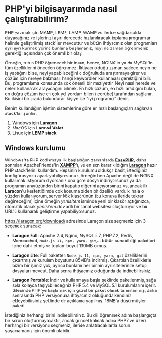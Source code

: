 # PHP'yi bilgisayarımda nasıl çalıştırabilirim?

PHP yazmak için MAMP, LEMP, LAMP, WAMP vs ileride sağda solda duyacağınız ve işlerinizi aşırı derecede hızlandıracak toplama programlar halinde geliştirilmiş stack'ler mevcuttur ve bütün ihtiyacınız olan programları ayrı ayrı kurmak yerine bunlarla başlamanız, neyi ne zaman öğrenmeniz gerektiği açısından çok önemli bir olay. 

Örneğin, tutup PHP öğrenecek bir insan, bence, NGINX'in ya da MySQL'in tüm özelliklerini önceden öğrenmez. İhtiyacı olduğu zaman sadece neyin ne iş yaptığını bilse, neyi yapabileceğini o doğrultuda araştırmaya girer ve çözüm için nereye bakması, hangi keywordleri kullanması gerektiğini bilir. Bu, programlama konusunda çok önemli bir meziyettir. Neyi nasıl nerede ve neleri kullanarak arayacağını bilmek. En hızlı çözüm, en hızlı aradığını bulan, en doğru çözüm ise en çok yol yordam bilen (tecrübe) tarafından sağlanır. Bu ikisini bir arada bulunduran kişiye ise "iyi programcı" denir.

Benim kullandığım işletim sistemlerine göre en hızlı başlangıçları sağlayan stack'lar şunlar:

1. Windows için **Laragon**
2. MacOS için **Laravel Valet**
3. Linux için **LEMP stack**



## Windows kurulumu

Windows'ta PHP kodlamaya ilk başladığım zamanlarda [**EasyPHP**](https://www.easyphp.org/), daha sonraları ApacheFriends'in [**XAMPP**](https://www.apachefriends.org/tr/index.html)'ı, ve en son karar kıldığım [**Laragon**](https://laragon.org/) hazır PHP stack'lerini kullandım. Hepsinin kurulumu oldukça basit, istediğiniz konfigürasyonu ayarlayabiliyorsunuz, örneğin ben Apache değil de NGINX kullanmak istiyorum diyorsanız ona göre dosya indiriyorsunuz ya da programın arayüzünden birini kapatıp diğerini açıyorsunuz vs, ancak ilk **Laragon**'u keşfettiğimde çok hoşuma giden bir özelliği vardı, ki hala o yüzden kullanıyorum, server kök klasörünün (bu konuya ileride tekrar değineceğim) içine örneğin _yenisitem_ isminde yeni bir klasör açtığınızda, otomatik olarak _yenisitem.dev_ adlı bir sanal websitesi oluşturuyor ve bu URL'ü kullanarak geliştirme yapabiliyorsunuz.

https://laragon.org/download/ adresinde Laragon size seçmeniz için 3 seçenek sunacak:

- **Laragon Full**: Apache 2.4, Nginx, MySQL 5.7, PHP 7.2, Redis, Memcached, `Node.js 11, npm, yarn, git`,… bütün sunabildiği paketleri içine dahil etmiş ve toplam boyut 130MB olmuş.

- **Laragon Lite**: Full paketten `Node.js 11, npm, yarn, git` özelliklerini çıkartmış ve kurulum boyutunu 85MB'a indirmiş. Çıkartılan özelliklerle bizim bir işimiz yok, ayrıca bunların her birinin ayrı sitelerinde setup dosyaları mevcut. Daha sonra ihtiyacınız olduğunda da indirebilirsiniz.

- **Laragon Portable**:  İndir ve kullanmaya başla şeklinde paketlenmiş, sağa sola kolayca taşıyabileceğiniz PHP 5.4 ve MySQL 5.1 kurulumlarını içerir. Sitesinde PHP'ye başlamak için güzel bir paket olarak tanımlanmış, daha sonrasında PHP versiyonuna ihtiyacınız olduğunda kendiniz ekleyebilirsiniz şeklinde de açıklama yapılmış. 18MB'a düşürmüşler paketi. 

İstediğiniz herhangi birini indirebilirsiniz. Bu dili öğrenmek adına başlangıçta bir sorun oluşturmayacaktır, ancak güncel kalmak adına PHP7 ve üzeri herhangi bir versiyonu seçmeniz, ileride anlatılacaklarda sorun yaşamamanız için önemli olabilir.

